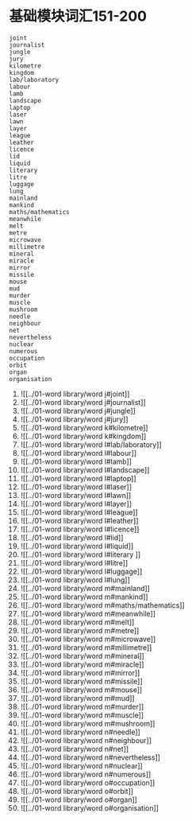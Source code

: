 # 基础模块词汇151-200

	joint
	journalist
	jungle
	jury
	kilometre
	kingdom
	lab/laboratory
	labour
	lamb
	landscape
	laptop
	laser
	lawn
	layer
	league
	leather
	licence
	lid
	liquid
	literary 
	litre
	luggage
	lung
	mainland
	mankind
	maths/mathematics
	meanwhile
	melt
	metre
	microwave
	millimetre
	mineral
	miracle
	mirror
	missile
	mouse
	mud
	murder
	muscle
	mushroom
	needle
	neighbour
	net
	nevertheless
	nuclear
	numerous
	occupation
	orbit
	organ
	organisation


1. ![[../01-word library/word j#joint]]
2. ![[../01-word library/word j#journalist]]
3. ![[../01-word library/word j#jungle]]
4. ![[../01-word library/word j#jury]]
5. ![[../01-word library/word k#kilometre]]
6. ![[../01-word library/word k#kingdom]]
7. ![[../01-word library/word l#lab/laboratory]]
8. ![[../01-word library/word l#labour]]
9. ![[../01-word library/word l#lamb]]
10. ![[../01-word library/word l#landscape]]
11. ![[../01-word library/word l#laptop]]
12. ![[../01-word library/word l#laser]]
13. ![[../01-word library/word l#lawn]]
14. ![[../01-word library/word l#layer]]
15. ![[../01-word library/word l#league]]
16. ![[../01-word library/word l#leather]]
17. ![[../01-word library/word l#licence]]
18. ![[../01-word library/word l#lid]]
19. ![[../01-word library/word l#liquid]]
20. ![[../01-word library/word l#literary ]]
21. ![[../01-word library/word l#litre]]
22. ![[../01-word library/word l#luggage]]
23. ![[../01-word library/word l#lung]]
24. ![[../01-word library/word m#mainland]]
25. ![[../01-word library/word m#mankind]]
26. ![[../01-word library/word m#maths/mathematics]]
27. ![[../01-word library/word m#meanwhile]]
28. ![[../01-word library/word m#melt]]
29. ![[../01-word library/word m#metre]]
30. ![[../01-word library/word m#microwave]]
31. ![[../01-word library/word m#millimetre]]
32. ![[../01-word library/word m#mineral]]
33. ![[../01-word library/word m#miracle]]
34. ![[../01-word library/word m#mirror]]
35. ![[../01-word library/word m#missile]]
36. ![[../01-word library/word m#mouse]]
37. ![[../01-word library/word m#mud]]
38. ![[../01-word library/word m#murder]]
39. ![[../01-word library/word m#muscle]]
40. ![[../01-word library/word m#mushroom]]
41. ![[../01-word library/word n#needle]]
42. ![[../01-word library/word n#neighbour]]
43. ![[../01-word library/word n#net]]
44. ![[../01-word library/word n#nevertheless]]
45. ![[../01-word library/word n#nuclear]]
46. ![[../01-word library/word n#numerous]]
47. ![[../01-word library/word o#occupation]]
48. ![[../01-word library/word o#orbit]]
49. ![[../01-word library/word o#organ]]
50. ![[../01-word library/word o#organisation]]
